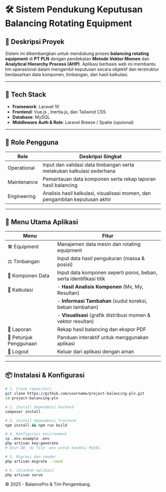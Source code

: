 # 🛠️ Sistem Pendukung Keputusan Balancing Rotating Equipment

## 📌 Deskripsi Proyek

Sistem ini dikembangkan untuk mendukung proses **balancing rotating equipment** di **PT PLN** dengan pendekatan **Metode Vektor Momen** dan **Analytical Hierarchy Process (AHP)**. Aplikasi berbasis web ini membantu tim operasional dalam mengambil keputusan secara objektif dan terstruktur berdasarkan data komponen, timbangan, dan hasil kalkulasi.

---

## 🚀 Tech Stack

- **Framework**: Laravel 10
- **Frontend**: Vue.js , Inertia.js, dan Tailwind CSS
- **Database**: MySQL
- **Middleware Auth & Role**: Laravel Breeze / Spatie (opsional)

---

## 👥 Role Pengguna

| Role        | Deskripsi Singkat                                                            |
| ----------- | ---------------------------------------------------------------------------- |
| Operational | Input dan validasi data timbangan serta melakukan kalkulasi sederhana        |
| Maintenance | Pemantauan data komponen serta rekap laporan hasil balancing                 |
| Engineering | Analisis hasil kalkulasi, visualisasi momen, dan pengambilan keputusan akhir |

---

## 📂 Menu Utama Aplikasi

| Menu                   | Fitur                                                              |
| ---------------------- | ------------------------------------------------------------------ |
| 🛠️ Equipment           | Manajemen data mesin dan rotating equipment                        |
| ⚖️ Timbangan           | Input data hasil pengukuran (massa & posisi)                       |
| 🧩 Komponen Data       | Input data komponen seperti poros, beban, serta identifikasi titik |
| 🧮 Kalkulasi           | - **Hasil Analisis Komponen** (Mx, My, Resultan)                   |
|                        | - **Informasi Tambahan** (sudut koreksi, beban tambahan)           |
|                        | - **Visualisasi** (grafik distribusi momen & vektor resultan)      |
| 📄 Laporan             | Rekap hasil balancing dan ekspor PDF                               |
| 📘 Petunjuk Penggunaan | Panduan interaktif untuk menggunakan aplikasi                      |
| 🔐 Logout              | Keluar dari aplikasi dengan aman                                   |

---

## 📦 Instalasi & Konfigurasi

```bash
# 1. Clone repositori
git clone https://github.com/username/project-balancing-pln.git
cd project-balancing-pln

# 2. Install dependensi backend
composer install

# 3. Install dependensi frontend
npm install && npm run build

# 4. Konfigurasi environment
cp .env.example .env
php artisan key:generate
# Atur DB_ di file .env untuk koneksi MySQL

# 5. Migrasi dan seeder
php artisan migrate --seed

# 6. Jalankan aplikasi
php artisan serve

```

© 2025 - BalancePro & Tim Pengembang.